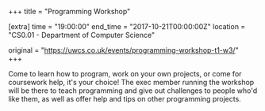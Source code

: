 +++
title = "Programming Workshop"

[extra]
time = "19:00:00"
end_time = "2017-10-21T00:00:00Z"
location = "CS0.01 - Department of Computer Science"

original = "https://uwcs.co.uk/events/programming-workshop-t1-w3/"    
+++

Come to learn how to program, work on your own projects, or come for coursework help, it's your choice\! The exec member running the workshop will be there to teach programming and give out challenges to people who'd like them, as well as offer help and tips on other programming projects.

